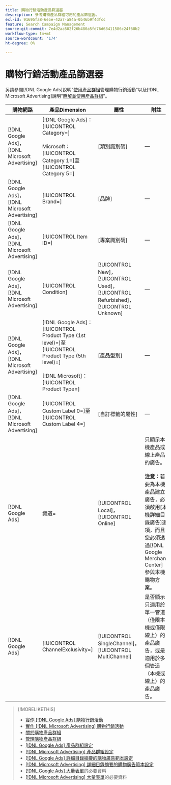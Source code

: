 ```yaml
---
title: 購物行銷活動產品篩選器
description: 參考購物產品群組可用的產品篩選器。
exl-id: 91695fa8-6e5e-42a7-a84a-0b46b9f4dfcc
feature: Search Campaign Management
source-git-commit: 7e4d2aa502f26b480a5fd76d68411586c24f68b2
workflow-type: tm+mt
source-wordcount: '174'
ht-degree: 0%

---
```


# 購物行銷活動產品篩選器

另請參閱[!DNL Google Ads]說明&quot;[使用產品群組](https://support.google.com/google-ads/answer/6275317)管理購物行銷活動&quot;以及[!DNL Microsoft Advertising]說明&quot;[瞭解並使用產品群組](https://help.ads.microsoft.com/#apex/bae/en/56782)&quot;。

| 購物網路 | 產品Dimension | 屬性 | 附註 |
|----|----|----|----|
| [!DNL Google Ads]，[!DNL Microsoft Advertising] | [!DNL Google Ads]： [!UICONTROL Category=]<br><br>Microsoft： [!UICONTROL Category 1=]至[!UICONTROL Category 5=] | \[類別識別碼\] | — |
| [!DNL Google Ads]，[!DNL Microsoft Advertising] | [!UICONTROL Brand=] | \[品牌\] | — |
| [!DNL Google Ads]，[!DNL Microsoft Advertising] | [!UICONTROL Item ID=] | \[專案識別碼\] | — |
| [!DNL Google Ads]，[!DNL Microsoft Advertising] | [!UICONTROL Condition] | [!UICONTROL New]，[!UICONTROL Used]，[!UICONTROL Refurbished]，[!UICONTROL Unknown] | — |
| [!DNL Google Ads]，[!DNL Microsoft Advertising] | [!DNL Google Ads]： [!UICONTROL Product Type (1st level)=]至[!UICONTROL Product Type (5th level)=]<br><br>[!DNL Microsoft]： [!UICONTROL Product Type=] | \[產品型別\] | — |
| [!DNL Google Ads]，[!DNL Microsoft Advertising] | [!UICONTROL Custom Label 0=]至[!UICONTROL Custom Label 4=] | \[自訂標籤的屬性\] | — |
| [!DNL Google Ads] | 頻道= | [!UICONTROL Local]，[!UICONTROL Online] | 只顯示本機產品或線上產品的廣告。<br><br><b>注意：</b>若要為本機產品建立廣告，必須啟用[本機詳細目錄廣告]選項，而且您必須透過[!DNL Google Merchant Center]參與本機購物方案。 |
| [!DNL Google Ads] | [!UICONTROL ChannelExclusivity=] | [!UICONTROL SingleChannel]，[!UICONTROL MultiChannel] | 是否顯示只適用於單一管道（僅限本機或僅限線上）的產品廣告，或是適用於多個管道（本機或線上）的產品廣告。 |

>[!MORELIKETHIS]
>
>* [實作 [!DNL Google Ads] 購物行銷活動](/help/search-social-commerce/campaign-management/special-workflows/google-shopping-campaigns.md)
>* [實作 [!DNL Microsoft Advertising] 購物行銷活動](/help/search-social-commerce/campaign-management/special-workflows/microsoft-shopping-campaigns.md)
>* [關於購物產品群組](product-group-about.md)
>* [管理購物產品群組](product-group-manage.md)
>* [[!DNL Google Ads] 產品群組設定](/help/search-social-commerce/campaign-management/campaigns/product-group-settings-google.md)
>* [[!DNL Microsoft Advertising] 產品群組設定](/help/search-social-commerce/campaign-management/campaigns/product-group-settings-microsoft.md)
>* [[!DNL Google Ads] 詳細目錄摘要的購物廣告範本設定](/help/search-social-commerce/campaign-management/inventory-feeds/ad-templates/template-google-shopping.md)
>* [[!DNL Microsoft Advertising] 詳細目錄摘要的購物廣告範本設定](/help/search-social-commerce/campaign-management/inventory-feeds/ad-templates/template-microsoft-shopping.md)
>* [ [!DNL Google Ads] 大量表單](/help/search-social-commerce/campaign-management/bulksheets/bulksheet-data-formats/bulksheet-data-google.md)的必要資料
>* [ [!DNL Microsoft Advertising] 大量表單](/help/search-social-commerce/campaign-management/bulksheets/bulksheet-data-formats/bulksheet-data-microsoft.md)的必要資料
